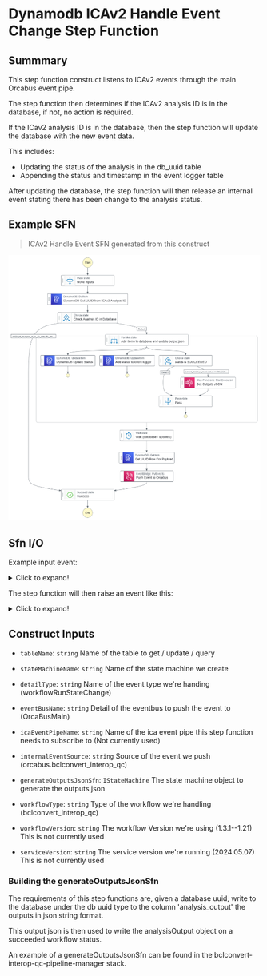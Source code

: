 # Dynamodb ICAv2 Handle Event Change Step Function

## Summmary

This step function construct listens to ICAv2 events through the main Orcabus event pipe.  

The step function then determines if the ICAv2 analysis ID is in the database, if not, no action is required.  

If the ICav2 analysis ID is in the database, then the step function will update the database with the new event data.

This includes:
  * Updating the status of the analysis in the db_uuid table
  * Appending the status and timestamp in the event logger table

After updating the database, the step function will then release an internal event stating there has been change
to the analysis status.  

## Example SFN 

> ICAv2 Handle Event SFN generated from this construct

![handle_event_change_sfn](./images/icav2_handle_event_change_sfn.png)

## Sfn I/O

Example input event:

<details>

<summary>Click to expand!</summary>

```json
{
  "correlationId": "970362e1-8b48-4943-b52c-32080cc0e150",
  "timestamp": "2024-05-10T09:16:59.299Z",
  "eventCode": "ICA_EXEC_028",
  "eventParameters": {
    "pipelineExecution": "08f8dd73-dd72-4f1a-813b-03d4f32f3614",
    "analysisPreviousStatus": "GENERATING_OUTPUTS",
    "analysisStatus": "SUCCEEDED"
  },
  "description": "Analysis status changed",
  "projectId": "7595e8f2-32d3-4c76-a324-c6a85dae87b5",
  "payloadVersion": "v4",
  "payload": {
    "id": "08f8dd73-dd72-4f1a-813b-03d4f32f3614",
    "timeCreated": "2024-05-10T08:59:47Z",
    "timeModified": "2024-05-10T09:16:55Z",
    "owner": {
      "id": "a9938581-7bf5-35d2-b461-282f34794dd1"
    },
    "tenant": {
      "id": "1555b441-c3be-40b0-a8f0-fb9dc7500545",
      "name": "umccr-prod"
    },
    "reference": "bclconvert_interop__semi_automated__umccr__pipeline-bclconvert-interop-qc__1_3_1--1_21__20240313015132-a9b4cd4e-50d3-4748-a5df-fdbaab254aee",
    "userReference": "bclconvert_interop__semi_automated__umccr__pipeline",
    "pipeline": {
      "id": "f606f580-d476-47a8-9679-9ddb39fcb0a8",
      "urn": "urn:ilmn:ica:pipeline:f606f580-d476-47a8-9679-9ddb39fcb0a8#bclconvert-interop-qc__1_3_1--1_21__20240313015132",
      "timeCreated": "2024-03-13T01:53:51Z",
      "timeModified": "2024-03-13T01:53:51Z",
      "owner": {
        "id": "a9938581-7bf5-35d2-b461-282f34794dd1"
      },
      "tenant": {
        "id": "1555b441-c3be-40b0-a8f0-fb9dc7500545",
        "name": "umccr-prod"
      },
      "code": "bclconvert-interop-qc__1_3_1--1_21__20240313015132",
      "description": "GitHub Release URL: https://github.com/umccr/cwl-ica/releases/tag/bclconvert-interop-qc/1.3.1--1.21__20240313015132",
      "language": "CWL",
      "pipelineTags": {
        "technicalTags": []
      },
      "analysisStorage": {
        "id": "6e1b6c8f-f913-48b2-9bd0-7fc13eda0fd0",
        "name": "Small",
        "description": "1.2TB"
      },
      "proprietary": false
    },
    "status": "SUCCEEDED",
    "startDate": "2024-05-10T08:59:53Z",
    "endDate": "2024-05-10T09:16:54Z",
    "summary": "",
    "analysisStorage": {
      "id": "6e1b6c8f-f913-48b2-9bd0-7fc13eda0fd0",
      "name": "Small",
      "description": "1.2TB"
    },
    "analysisPriority": "LOW",
    "tags": {
      "technicalTags": [
        "portal_run_id=20240510abcd0021",
        "step_functions_execution_arn=arn:aws:states:ap-southeast-2:843407916570:execution:bclconvertInteropQcSfn-wfm-ready-event-handler:27d3c64d-cbde-e39f-47b6-78ee7ef63d93_3cd71a8a-d2e9-6a36-f273-5d1129fe125d"
      ],
      "userTags": [
        "projectname=trial"
      ],
      "referenceTags": []
    }
  }
}
```

</details>

The step function will then raise an event like this:

<details>

<summary>Click to expand!</summary>

```json5
{
  "version": "0",
  "id": "2337e1d0-721e-8061-f2b5-655ae6715d18",
  "detail-type": "workflowRunStateChange",
  "source": "orcabus.bclconvert_interop_qc",
  "account": "843407916570",
  "time": "2024-05-13T00:45:01Z",
  "region": "ap-southeast-2",
  "resources": [
    "arn:aws:states:ap-southeast-2:843407916570:stateMachine:bclconvertInteropQcSfn-icav2-external-handler",
    "arn:aws:states:ap-southeast-2:843407916570:execution:bclconvertInteropQcSfn-icav2-external-handler:377f84cb-50c5-6ed3-8f8c-36489e53a746_5de566d0-615d-7095-f3a4-911b0fef9930"
  ],
  "detail": {
    "workflowType": "bclconvert_interop_qc",
    "workflowVersion": "1.3.1--1.21",
    "payload": {
      "refId": null,
      "version": "2024.05.07",
      "analysisId": "d63dc6c7-690a-4d17-8fd1-e4556a2ef1e0",
      "analysisOutput": ""
    },
    "portalRunId": "20240513a3fb6502",  /* pragma: allowlist secret */
    "timestamp": "2024-05-13T00:45:00.956Z",
    "status": "SUCCEEDED"
  }
}
```

</details>

## Construct Inputs

  
* `tableName`: `string`  Name of the table to get / update / query

* `stateMachineName`: `string`  Name of the state machine we create  

* `detailType`: `string`  Name of the event type we're handing (workflowRunStateChange)
* `eventBusName`: `string`  Detail of the eventbus to push the event to (OrcaBusMain)
* `icaEventPipeName`: `string`  Name of the ica event pipe this step function needs to subscribe to  (Not currently used)
* `internalEventSource`: `string`  Source of the event we push  (orcabus.bclconvert_interop_qc)

* `generateOutputsJsonSfn`: `IStateMachine`  The state machine object to generate the outputs json

* `workflowType`: `string`  Type of the workflow we're handling (bclconvert_interop_qc)
* `workflowVersion`: `string`  The workflow Version we're using (1.3.1--1.21)  This is not currently used
* `serviceVersion`: `string`  The service version we're running (2024.05.07)   This is not currently used

### Building the generateOutputsJsonSfn

The requirements of this step functions are, given a database uuid, 
write to the database under the db uuid type to the column 'analysis_output' the outputs in json string format.

This output json is then used to write the analysisOutput object on a succeeded workflow status.  

An example of a generateOutputsJsonSfn can be found in the bclconvert-interop-qc-pipeline-manager stack.

